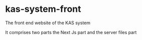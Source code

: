 # kas-system-front
 The front end website of the KAS system 

 It comprises two parts the Next Js part and the server files part
 
